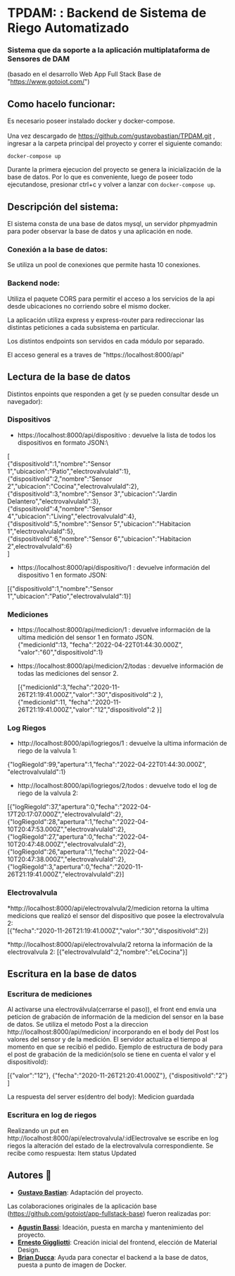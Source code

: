 # TPDAM: : Backend de Sistema de Riego Automatizado 
### Sistema que da soporte a la aplicación multiplataforma de Sensores de DAM 
 (basado en el desarrollo Web App Full Stack Base de "https://www.gotoiot.com/")


## Como hacelo funcionar:
Es necesario poseer instalado docker y docker-compose.\
\
Una vez descargado de https://github.com/gustavobastian/TPDAM.git , ingresar a la carpeta principal del proyecto y correr el siguiente comando:

`docker-compose up`

Durante la primera ejecucion del proyecto se genera la inicialización de la base de datos. Por lo que es conveniente, luego de poseer todo ejecutandose, presionar ctrl+c y volver a lanzar con `docker-compose up`.


## Descripción del sistema:
El sistema consta de una base de datos mysql, un servidor phpmyadmin para poder observar la base de datos y una aplicación en node.
### Conexión a la base de datos:
Se utiliza un pool de conexiones que permite hasta 10 conexiones. 
### Backend node:
Utiliza el paquete CORS para permitir el acceso a los servicios de la api desde ubicaciones no corriendo sobre el mismo docker.

La aplicación utiliza express y express-router para redireccionar las distintas peticiones a cada subsistema en particular.

Los distintos endpoints son servidos en cada módulo por separado.

El acceso general es a traves de "https://localhost:8000/api"

## Lectura de la base de datos
Distintos enpoints que responden a get (y se pueden consultar desde un navegador):


### Dispositivos

* https://localhost:8000/api/dispositivo  : devuelve la lista de todos los dispositivos en formato JSON:\

[\
{"dispositivoId":1,"nombre":"Sensor 1","ubicacion":"Patio","electrovalvulaId":1},\
{"dispositivoId":2,"nombre":"Sensor 2","ubicacion":"Cocina","electrovalvulaId":2},\
{"dispositivoId":3,"nombre":"Sensor 3","ubicacion":"Jardin Delantero","electrovalvulaId":3},\
{"dispositivoId":4,"nombre":"Sensor 4","ubicacion":"Living","electrovalvulaId":4},\
{"dispositivoId":5,"nombre":"Sensor 5","ubicacion":"Habitacion 1","electrovalvulaId":5},\
{"dispositivoId":6,"nombre":"Sensor 6","ubicacion":"Habitacion 2",electrovalvulaId":6}\
]


* https://localhost:8000/api/dispositivo/1 : devuelve información del dispositivo 1 en formato JSON: 

[{"dispositivoId":1,"nombre":"Sensor 1","ubicacion":"Patio","electrovalvulaId":1}]

### Mediciones

* https://localhost:8000/api/medicion/1 : devuelve información de la ultima medición del sensor 1 en formato JSON.\
 {"medicionId":13, "fecha":"2022-04-22T01:44:30.000Z", "valor":"60","dispositivoId":1}

* https://localhost:8000/api/medicion/2/todas : devuelve información de todas las mediciones del sensor 2.
 
  [{"medicionId":3,"fecha":"2020-11-26T21:19:41.000Z","valor":"30","dispositivoId":2  },\
  {"medicionId":11, "fecha":"2020-11-26T21:19:41.000Z","valor":"12","dispositivoId":2 }]

### Log Riegos

* http://localhost:8000/api/logriegos/1 : devuelve la ultima información de riego de la valvula 1:

{"logRiegoId":99,"apertura":1,"fecha":"2022-04-22T01:44:30.000Z",
"electrovalvulaId":1}


* http://localhost:8000/api/logriegos/2/todos : devuelve todo el log  de riego de la valvula 2:
  
[{"logRiegoId":37,"apertura":0,"fecha":"2022-04-17T20:17:07.000Z","electrovalvulaId":2},\
{"logRiegoId":28,"apertura":1,"fecha":"2022-04-10T20:47:53.000Z","electrovalvulaId":2},\
{"logRiegoId":27,"apertura":0,"fecha":"2022-04-10T20:47:48.000Z","electrovalvulaId":2},\
{"logRiegoId":26,"apertura":1,"fecha":"2022-04-10T20:47:38.000Z","electrovalvulaId":2},\
{"logRiegoId":3,"apertura":0,"fecha":"2020-11-26T21:19:41.000Z","electrovalvulaId":2}]

### Electrovalvula
*http://localhost:8000/api/electrovalvula/2/medicion retorna la ultima medicions que realizó el sensor del dispositivo que posee la electrovalvula 2:\
[{"fecha":"2020-11-26T21:19:41.000Z","valor":"30","dispositivoId":2}]

*http://localhost:8000/api/electrovalvula/2 retorna la información de la electrovalvula 2: 
[{"electrovalvulaId":2,"nombre":"eLCocina"}]


## Escritura en la base de datos
### Escritura de mediciones
Al activarse una electroválvula(cerrarse el paso)), el front end envía una peticion de grabación de información de la medicion del sensor en la base de datos. Se utiliza el metodo Post a la direccion http://localhost:8000/api/medicion/  incorporando en el body del Post los valores del sensor y de la medición. El servidor actualiza el tiempo al momento en que se recibió el pedido.
Ejemplo de estructura de body para el post de grabación de la medición(solo se tiene en cuenta el valor y el dispositivoId):

[{"valor":"12"},
{"fecha":"2020-11-26T21:20:41.000Z"},
{"dispositivoId":"2"}
]

La respuesta del server es(dentro del body):
Medicion guardada


### Escritura en log de riegos
Realizando un put en  http://localhost:8000/api/electrovalvula/:idElectrovalve se escribe en log riegos la alteración del estado de la electrovalvula correspondiente.
Se recibe como respuesta:
Item status Updated
## Autores 👥

* **[Gustavo Bastian](https://github.com/gustavobastian)**: Adaptación del proyecto.

Las colaboraciones originales de la aplicación base (https://github.com/gotoiot/app-fullstack-base) fueron realizadas por:

* **[Agustin Bassi](https://github.com/agustinBassi)**: Ideación, puesta en marcha y mantenimiento del proyecto.
* **[Ernesto Giggliotti](https://github.com/ernesto-g)**: Creación inicial del frontend, elección de Material Design.
* **[Brian Ducca](https://github.com/brianducca)**: Ayuda para conectar el backend a la base de datos, puesta a punto de imagen de Docker.
